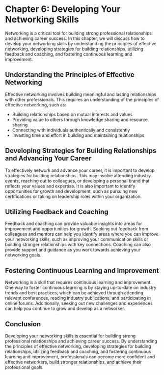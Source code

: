Chapter 6: Developing Your Networking Skills
============================================

Networking is a critical tool for building strong professional relationships and achieving career success. In this chapter, we will discuss how to develop your networking skills by understanding the principles of effective networking, developing strategies for building relationships, utilizing feedback and coaching, and fostering continuous learning and improvement.

Understanding the Principles of Effective Networking
----------------------------------------------------

Effective networking involves building meaningful and lasting relationships with other professionals. This requires an understanding of the principles of effective networking, such as:

* Building relationships based on mutual interests and values
* Providing value to others through knowledge sharing and resource sharing
* Connecting with individuals authentically and consistently
* Investing time and effort in building and maintaining relationships

Developing Strategies for Building Relationships and Advancing Your Career
--------------------------------------------------------------------------

To effectively network and advance your career, it is important to develop strategies for building relationships. This may involve attending industry events, reaching out to colleagues, or developing a personal brand that reflects your values and expertise. It is also important to identify opportunities for growth and development, such as pursuing new certifications or taking on leadership roles within your organization.

Utilizing Feedback and Coaching
-------------------------------

Feedback and coaching can provide valuable insights into areas for improvement and opportunities for growth. Seeking out feedback from colleagues and mentors can help you identify areas where you can improve your networking skills, such as improving your communication skills or building stronger relationships with key connections. Coaching can also provide support and guidance as you work towards achieving your networking goals.

Fostering Continuous Learning and Improvement
---------------------------------------------

Networking is a skill that requires continuous learning and improvement. One way to foster continuous learning is by staying up-to-date on industry trends and best practices, which can be achieved through attending relevant conferences, reading industry publications, and participating in online forums. Additionally, seeking out new challenges and experiences can help you continue to grow and develop as a networker.

Conclusion
----------

Developing your networking skills is essential for building strong professional relationships and achieving career success. By understanding the principles of effective networking, developing strategies for building relationships, utilizing feedback and coaching, and fostering continuous learning and improvement, professionals can become more confident and effective networkers, build stronger relationships, and achieve their professional goals.
